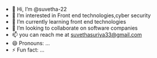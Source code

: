 - 👋 Hi, I’m @suvetha-22
- 👀 I’m interested in Front end technologies,cyber security
- 🌱 I’m currently learning front end technologies
- 💞️ I’m looking to collaborate on software companies
- 📫 you can reach me at suvethasuriya33@gmail.com
- 😄 Pronouns: ...
- ⚡ Fun fact: ...

<!---
suvetha-22/suvetha-22 is a ✨ special ✨ repository because its `README.md` (this file) appears on your GitHub profile.
You can click the Preview link to take a look at your changes.
--->
